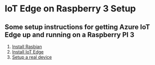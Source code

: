 ﻿# IoT Edge on Raspberry 3 Setup

## Some setup instructions for getting Azure IoT Edge up and running on a Raspberry PI 3

1. [Install Rasbian](/documentation/install_rasbian.md)
2. [Install IoT Edge](/documentation/install_iotedge.md)
3. [Setup a real device](https://github.com/Azure/iot-edge/blob/master/v1/samples/ble_gateway/iot-hub-iot-edge-physical-device.md)
